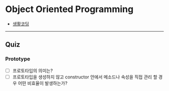 # Object Oriented Programming

- [생활코딩](https://opentutorials.org/module/4047)

---

## Quiz

### Prototype

- [ ] 프로토타입의 의미는?
- [ ] 프로토타입을 생성하지 않고 constructor 안에서 메소드나 속성을 직접 관리 할 경우 어떤 비효율이 발생하는가?

